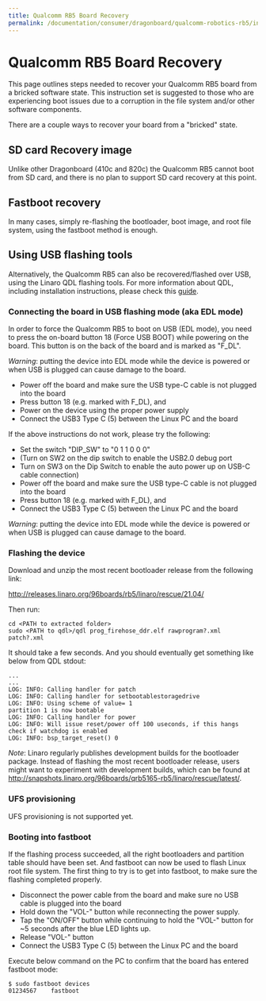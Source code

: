 ```yaml
---
title: Qualcomm RB5 Board Recovery
permalink: /documentation/consumer/dragonboard/qualcomm-robotics-rb5/installation/board-recovery.md.html
---
```


# Qualcomm RB5 Board Recovery

This page outlines steps needed to recover your Qualcomm RB5 board from a bricked software state. This instruction set is suggested to those who are experiencing boot issues due to a corruption in the file system and/or other software components.

There are a couple ways to recover your board from a "bricked" state.

## SD card Recovery image

Unlike other Dragonboard (410c and 820c) the Qualcomm RB5 cannot boot from SD card, and there is no plan to support SD card recovery at this point.

## Fastboot recovery

In many cases, simply re-flashing the bootloader, boot image, and root file system, using the fastboot method is enough.

## Using USB flashing tools

Alternatively, the Qualcomm RB5 can also be recovered/flashed over USB, using the Linaro QDL flashing tools. For more information about QDL, including installation instructions, please check this [guide](../../../guides/qdl.md).

### Connecting the board in USB flashing mode (aka EDL mode)

In order to force the Qualcomm RB5 to boot on USB (EDL mode), you need to press the on-board button 18 (Force USB BOOT) while powering on the board. This button is on the back of the board and is marked as "F_DL".

*Warning*: putting the device into EDL mode while the device is powered or when USB is plugged can cause damage to the board.

* Power off the board and make sure the USB type-C cable is not plugged into the board
* Press button 18 (e.g. marked with F_DL), and
* Power on the device using the proper power supply
* Connect the USB3 Type C (5) between the Linux PC and the board

If the above instructions do not work, please try the following:

- Set the switch "DIP_SW" to "0 1 1 0 0 0"
- (Turn on SW2 on the dip switch to enable the USB2.0 debug port
- Turn on SW3 on the Dip Switch to enable the auto power up on USB-C cable connection)
- Power off the board and make sure the USB type-C cable is not plugged into the board
- Press button 18 (e.g. marked with F_DL), and
- Connect the USB3 Type C (5) between the Linux PC and the board

*Warning*: putting the device into EDL mode while the device is powered or when USB is plugged can cause damage to the board.

### Flashing the device

Download and unzip the most recent bootloader release from the following link:

http://releases.linaro.org/96boards/rb5/linaro/rescue/21.04/

Then run:

    cd <PATH to extracted folder>
    sudo <PATH to qdl>/qdl prog_firehose_ddr.elf rawprogram?.xml patch?.xml

It should take a few seconds. And you should eventually get something like below from QDL stdout:

    ...
    ...
    LOG: INFO: Calling handler for patch
    LOG: INFO: Calling handler for setbootablestoragedrive
    LOG: INFO: Using scheme of value= 1
    partition 1 is now bootable
    LOG: INFO: Calling handler for power
    LOG: INFO: Will issue reset/power off 100 useconds, if this hangs check if watchdog is enabled
    LOG: INFO: bsp_target_reset() 0

*Note*: Linaro regularly publishes development builds for the bootloader package. Instead of flashing the most recent bootloader release, users might want to experiment with development builds, which can be found at http://snapshots.linaro.org/96boards/qrb5165-rb5/linaro/rescue/latest/.

### UFS provisioning

UFS provisioning is not supported yet.

### Booting into fastboot

If the flashing process succeeded, all the right bootloaders and partition table should have been set. And fastboot can now be used to flash Linux root file system. The first thing to try is to get into fastboot, to make sure the flashing completed properly.

* Disconnect the power cable from the board and make sure no USB cable is plugged into the board
* Hold down the "VOL-" button while reconnecting the power supply.
* Tap the "ON/OFF" button while continuing to hold the "VOL-" button for ~5 seconds after the blue LED lights up.
* Release "VOL-" button
* Connect the USB3 Type C (5) between the Linux PC and the board

Execute below command on the PC to confirm that the board has entered fastboot mode:

```shell
$ sudo fastboot devices
01234567	fastboot
```
